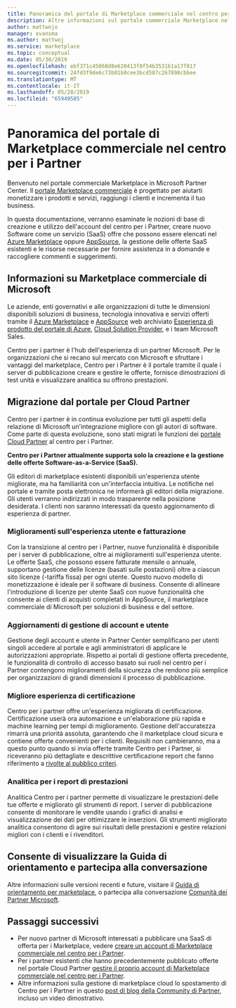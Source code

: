 ```yaml
---
title: Panoramica del portale di Marketplace commerciale nel centro per i Partner
description: Altre informazioni sul portale commerciale Marketplace nel centro per i Partner e su come elencare e vendere le offerte in Azure Marketplace, AppSource e tramite il programma Cloud Solution Provider (CSP).
author: mattwojo
manager: evansma
ms.author: mattwoj
ms.service: marketplace
ms.topic: conceptual
ms.date: 05/30/2019
ms.openlocfilehash: ebf371c45868d8e620413f8f54b3531b1a17f817
ms.sourcegitcommit: 24fd3f9de6c73b01b0cee3bcd587c267898cbbee
ms.translationtype: MT
ms.contentlocale: it-IT
ms.lasthandoff: 05/20/2019
ms.locfileid: "65949585"
---
```

# <a name="overview-of-the-commercial-marketplace-portal-in-partner-center"></a>Panoramica del portale di Marketplace commerciale nel centro per i Partner

Benvenuto nel portale commerciale Marketplace in Microsoft Partner Center. Il [portale Marketplace commerciale](https://partner.microsoft.com/dashboard/commercial-marketplace/) è progettato per aiutarti monetizzare i prodotti e servizi, raggiungi i clienti e incrementa il tuo business.

In questa documentazione, verranno esaminate le nozioni di base di creazione e utilizzo dell'account del centro per i Partner, creare nuovo Software come un servizio (SaaS) offre che possono essere elencati nel [Azure Marketplace](https://azuremarketplace.microsoft.com/) oppure [AppSource](https://appsource.microsoft.com/), la gestione delle offerte SaaS esistenti e le risorse necessarie per fornire assistenza in a domande e raccogliere commenti e suggerimenti. 

## <a name="about-microsofts-commercial-marketplace"></a>Informazioni su Marketplace commerciale di Microsoft

Le aziende, enti governativi e alle organizzazioni di tutte le dimensioni disponibili soluzioni di business, tecnologia innovativa e servizi offerti tramite il [Azure Marketplace](https://azuremarketplace.microsoft.com/) e [AppSource](https://appsource.microsoft.com/) web archiviato [ Esperienza di prodotto del portale di Azure](https://portal.azure.com), [Cloud Solution Provider](https://partner.microsoft.com/cloud-solution-provider), e i team Microsoft Sales. 

Centro per i partner è l'hub dell'esperienza di un partner Microsoft. Per le organizzazioni che si recano sul mercato con Microsoft e sfruttare i vantaggi del marketplace, Centro per i Partner è il portale tramite il quale i server di pubblicazione creare e gestire le offerte, fornisce dimostrazioni di test unità e visualizzare analitica su offrono prestazioni. 

## <a name="migration-from-cloud-partner-portal"></a>Migrazione dal portale per Cloud Partner

Centro per i partner è in continua evoluzione per tutti gli aspetti della relazione di Microsoft un'integrazione migliore con gli autori di software. Come parte di questa evoluzione, sono stati migrati le funzioni dei [portale Cloud Partner](https://cloudpartner.azure.com/) al centro per i Partner. 

**Centro per i Partner attualmente supporta solo la creazione e la gestione delle offerte Software-as-a-Service (SaaS).**

Gli editori di marketplace esistenti disponibili un'esperienza utente migliorate, ma ha familiarità con un'interfaccia intuitiva. Le notifiche nel portale e tramite posta elettronica ne informerà gli editori della migrazione. Gli utenti verranno indirizzati in modo trasparente nella posizione desiderata. I clienti non saranno interessati da questo aggiornamento di esperienza di partner. 

### <a name="improvements-on-user-experience-and-billing"></a>Miglioramenti sull'esperienza utente e fatturazione

Con la transizione al centro per i Partner, nuove funzionalità è disponibile per i server di pubblicazione, oltre ai miglioramenti sull'esperienza utente. Le offerte SaaS, che possono essere fatturate mensile o annuale, supportano gestione delle licenze (basati sulle postazioni) oltre a ciascun sito licenze (-tariffa fissa) per ogni utente. Questo nuovo modello di monetizzazione è ideale per il software di business. Consente di allineare l'introduzione di licenze per utente SaaS con nuove funzionalità che consente ai clienti di acquisti completati in AppSource, il marketplace commerciale di Microsoft per soluzioni di business e del settore. 

### <a name="account-and-user-management-updates"></a>Aggiornamenti di gestione di account e utente

Gestione degli account e utente in Partner Center semplificano per utenti singoli accedere al portale e agli amministratori di applicare le autorizzazioni appropriate. Rispetto ai portali di gestione offerta precedente, le funzionalità di controllo di accesso basato sui ruoli nel centro per i Partner contengono miglioramenti della sicurezza che rendono più semplice per organizzazioni di grandi dimensioni il processo di pubblicazione. 

### <a name="improved-certification-experience"></a>Migliore esperienza di certificazione

Centro per i partner offre un'esperienza migliorata di certificazione. Certificazione userà ora automazione e un'elaborazione più rapida e machine learning per tempi di miglioramento. Gestione dell'accuratezza rimarrà una priorità assoluta, garantendo che il marketplace cloud sicura e contiene offerte convenienti per i clienti. Requisiti non cambieranno, ma a questo punto quando si invia offerte tramite Centro per i Partner, si riceveranno più dettagliate e descrittive certificazione report che fanno riferimento a [rivolte al pubblico criteri](https://docs.microsoft.com/legal/marketplace/certification-policies). 

### <a name="analytics-for-performance-reporting"></a>Analitica per i report di prestazioni

Analitica Centro per i partner permette di visualizzare le prestazioni delle tue offerte e migliorato gli strumenti di report. I server di pubblicazione consente di monitorare le vendite usando i grafici di analisi e visualizzazione dei dati per ottimizzare le inserzioni. Gli strumenti migliorato analitica consentono di agire sui risultati delle prestazioni e gestire relazioni migliori con i clienti e i rivenditori. 

## <a name="view-the-roadmap-and-join-the-conversation"></a>Consente di visualizzare la Guida di orientamento e partecipa alla conversazione

Altre informazioni sulle versioni recenti e future, visitare il [Guida di orientamento per marketplace](https://aka.ms/publicmarketplaceroadmap), o partecipa alla conversazione [Comunità dei Partner Microsoft](https://www.microsoftpartnercommunity.com/). 

## <a name="next-steps"></a>Passaggi successivi

- Per nuovo partner di Microsoft interessati a pubblicare una SaaS di offerta per i Marketplace, vedere [creare un account di Marketplace commerciale nel centro per i Partner](./create-account.md).
- Per i partner esistenti che hanno precedentemente pubblicato offerte nel portale Cloud Partner [gestire il proprio account di Marketplace commerciale nel centro per i Partner](./manage-account.md). 
- Altre informazioni sulla gestione di marketplace cloud lo spostamento di Centro per i Partner in questo [post di blog della Community di Partner](https://www.microsoftpartnercommunity.com/t5/Azure-Marketplace-and-AppSource/Cloud-Marketplace-In-Partner-Center/m-p/9738#M293), incluso un video dimostrativo.
